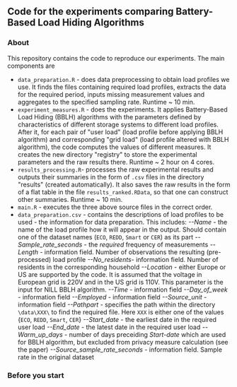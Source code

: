 
## Code for the experiments comparing Battery-Based Load Hiding Algorithms

### About
This repository contains the code to reproduce our experiments. The main components are
 - `data_preparation.R` - does data preprocessing to obtain load profiles we use. It finds the files containing required load profiles, extracts the data for the required period, inputs missing measurement values and aggregates to the specified sampling rate. Runtime ~ 10 min.
 - `experiment_measures.R` - does the experiments.  It applies Battery-Based Load Hiding (BBLH) algorithms with the parameters defined by  characteristics of different storage systems to different load profiles. After it, for each pair of "user load" (load profile before applying BBLH algorithm) and corresponding "grid load" (load profile altered with BBLH algorithm), the code computes the values of different measures. It creates the new directory "registry" to store the experimental parameters and the raw results there. Runtime ~ 2 hour on 4 cores.
 - `results_processing.R`- processes the raw experimental results and outputs their summaries in the form of `.csv` files in the directory "results" (created automatically). It also saves the raw results in the form of a flat table in the file `results_ranked.RData`, so that one can construct other summaries. Runtime ~ 10 min.
 - `main.R` - executes the three above source files in the correct order.
 - `data_preparation.csv` - contains the descriptions of load profiles to be used - the information for data preparation. This includes:
 *--Name* - the name of the load profile how it will appear in the output. Should contain one of the dataset names (`ECO`, `REDD`, `Smart` or `CER`) as its part
*-- Sample_rate_seconds* - the *required* frequency of measurements
*--Length* - information field. Number of observations the resulting (pre-processed) load profile
*--No_residents*- information field. Number of residents in the corresponding household
*--Location* - either Europe or US are supported by the code. It is assumed that the voltage in European grid is 220V and in the US grid is 110V. This parameter is the input for NILL BBLH algorithm.
*--Time* - information field
*--Day_of_week* - information field
*--Employed* - information field
*--Source_unit* - information field
*--Pathpart* - specifies the path within the directory `\data\XXX\` to find the required file. Here `XXX` is either one of the values {`ECO`, `REDD`, `Smart`, `CER`}
*--Start_date* - the earliest date in the required user load
*--End_date* - the latest date in the required user load
*--Warm_up_days* - number of days preceiding *Start-date* which are used for BBLH algorithm, but excluded from privacy measure calculation (see the paper)
*--Source_sample_rate_seconds* - information field. Sample rate in the original dataset
### Before you start